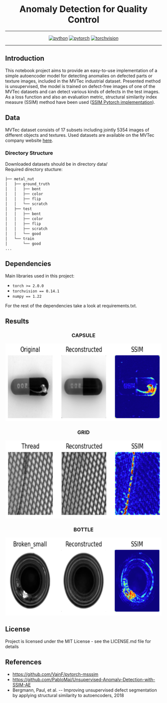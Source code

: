 
<div align="center">

# Anomaly Detection for Quality Control

----------

[![python](https://img.shields.io/badge/python-3.9.13%2B-green)]()
[![pytorch](https://img.shields.io/badge/pytorch-1.13.1%2B-orange)]()
[![torchvision](https://img.shields.io/badge/torchvision-0.14.1%2B-red)]()

----------

<div align="left">

## Introduction

This notebook project aims to provide an easy-to-use implementation of a simple autoencoder model for detecting anomalies on defected parts or texture images, included in the MVTec industrial dataset. Presented method is unsupervised, the model is trained on defect-free images of one of the MVTec datasets and can detect various kinds of defects in the test images. As a loss function and also an evaluation metric, structural similarity index measure (SSIM) method have been used ([SSIM Pytorch implementation](https://github.com/VainF/pytorch-msssim)).


## Data
MVTec dataset consists of 17 subsets including jointly 5354 images of different objects and textures. Used datasets are available on the MVTec company website [here](https://www.mvtec.com/company/research/datasets/mvtec-ad).

### Directory Structure
Downloaded datasets should be in directory data/  
Required directory stucture:

    ├── metal_nut
    │   ├── ground_truth
    │   │   ├── bent
    │   │   ├── color
    │   │   ├── flip
    │   │   └── scratch
    │   ├── test
    │   │   ├── bent
    │   │   ├── color
    │   │   ├── flip
    │   │   ├── scratch
    │   │   └── good
    │   └── train
    │       └── good
    ...

##  Dependencies
Main libraries used in this project:
* `torch >= 2.0.0`
* `torchvision == 0.14.1`
* `numpy == 1.22`

For the rest of the dependencies take a look at requirements.txt.

## Results
<div align="center"> 

### CAPSULE
<img src='imgs/example_1.png' width=600 height=250>

### GRID
<img src='imgs/example_2.png' width=600 height=250>

### BOTTLE
<img src='imgs/example_3.png' width=600 height=250>
<div align="left">

## License
Project is licensed under the MIT License - see the LICENSE.md file for details

## References
* https://github.com/VainF/pytorch-msssim
* https://github.com/PabloMaj/Unsupervised-Anomaly-Detection-with-SSIM-AE
* Bergmann, Paul, et al. -- Improving unsupervised defect segmentation by applying structural similarity to autoencoders, 2018